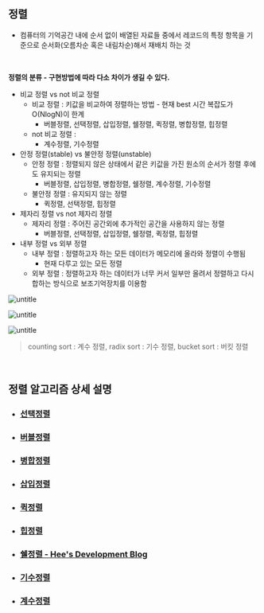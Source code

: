 ## 정렬
- 컴퓨터의 기억공간 내에 순서 없이 배열된 자료들 중에서 레코드의 특정 항목을 기준으로 순서화(오름차순 혹은 내림차순)해서 재배치 하는 것
<br>

**정렬의 분류 - 구현방법에 따라 다소 차이가 생길 수 있다.**
- 비교 정렬 vs not 비교 정렬
    - 비교 정렬 : 키값을 비교하여 정렬하는 방법 - 현재 best 시간 복잡도가 O(NlogN)이 한계
        - 버블정렬, 선택정렬, 삽입정렬, 쉘정렬, 퀵정렬, 병합정렬, 힙정렬
    - not 비교 정렬 : 
        - 계수정렬, 기수정렬
- 안정 정렬(stable) vs 불안정 정렬(unstable)
    - 안정 정렬 : 정렬되지 않은 상태에서 같은 키값을 가진 원소의 순서가 정렬 후에도 유지되는 정렬
        - 버블정렬, 삽입정렬, 병합정렬, 쉘정렬, 계수정렬, 기수정렬
    - 불안정 정렬 : 유지되지 않는 정렬
        - 퀵정렬, 선택정렬, 힙정렬
- 제자리 정렬 vs not 제자리 정렬
    - 제자리 정렬 : 주어진 공간외에 추가적인 공간을 사용하지 않는 정렬
        - 버블정렬, 선택정렬, 삽입정렬, 쉘정렬, 퀵정렬, 힙정렬
- 내부 정렬 vs 외부 정렬
    - 내부 정렬 : 정렬하고자 하는 모든 데이터가 메모리에 올라와 정렬이 수행됨
        - 현재 다루고 있는 모든 정렬
    - 외부 정렬 : 정렬하고자 하는 데이터가 너무 커서 일부만 올려서 정렬하고 다시 합하는 방식으로 보조기억장치를 이용함
    

![untitle](https://gmlwjd9405.github.io/images/algorithm-shell-sort/sort-time-complexity.png)

![untitle](https://s3.ap-south-1.amazonaws.com/afteracademy-server-uploads/comparison-of-sorting-algorithms-compare3-205baca859250562.png)

![untitle](https://s3.ap-south-1.amazonaws.com/afteracademy-server-uploads/comparison-of-sorting-algorithms-compare2-e212ddee4d013f01.png)
> counting sort : 계수 정렬, radix sort : 기수 정렬, bucket sort : 버킷 정렬


<br>

## 정렬 알고리즘 상세 설명

* ### [선택정렬](https://github.com/Tao-Kim/study_cs/blob/master/%EC%95%8C%EA%B3%A0%EB%A6%AC%EC%A6%98/%EC%84%A0%ED%83%9D%20%EC%A0%95%EB%A0%AC(Selection%20Sort).md)
* ### [버블정렬](https://github.com/Tao-Kim/study_cs/blob/master/%EC%95%8C%EA%B3%A0%EB%A6%AC%EC%A6%98/%EA%B1%B0%ED%92%88%20%EC%A0%95%EB%A0%AC(Bubble%20Sort).md)
* ### [병합정렬](https://github.com/Tao-Kim/study_cs/blob/master/%EC%95%8C%EA%B3%A0%EB%A6%AC%EC%A6%98/%EB%B3%91%ED%95%A9%20%EC%A0%95%EB%A0%AC(Merge%20Sort).md)
* ### [삽입정렬](https://github.com/Tao-Kim/study_cs/blob/master/%EC%95%8C%EA%B3%A0%EB%A6%AC%EC%A6%98/%EC%82%BD%EC%9E%85%20%EC%A0%95%EB%A0%AC(Insertion%20Sort).md)
* ### [퀵정렬](https://github.com/Tao-Kim/study_cs/blob/master/%EC%95%8C%EA%B3%A0%EB%A6%AC%EC%A6%98/%ED%80%B5%20%EC%A0%95%EB%A0%AC(Quick%20Sort).md)
* ### [힙정렬](https://github.com/Tao-Kim/study_cs/blob/master/%EC%95%8C%EA%B3%A0%EB%A6%AC%EC%A6%98/%ED%9E%99%20%EC%A0%95%EB%A0%AC(Heap%20Sort).md)
* ### [쉘정렬 - Hee's Development Blog](https://gmlwjd9405.github.io/2018/05/08/algorithm-shell-sort.html)
* ### [기수정렬](https://github.com/Tao-Kim/study_cs/blob/master/%EC%95%8C%EA%B3%A0%EB%A6%AC%EC%A6%98/Sort_Radix.md)
* ### [계수정렬](https://github.com/Tao-Kim/study_cs/blob/master/%EC%95%8C%EA%B3%A0%EB%A6%AC%EC%A6%98/Sort_Counting.md)

